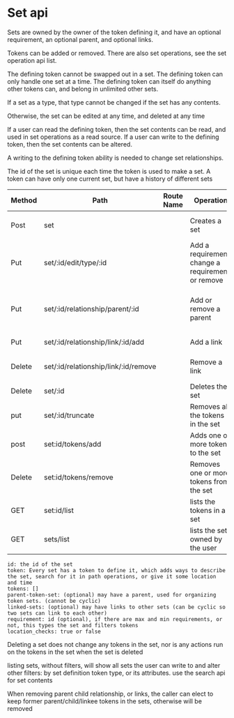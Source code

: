 # Set api


Sets are owned by the owner of the token defining it, and have an optional requirement,
an optional parent, and optional links. 

Tokens can be added or removed. There are also set operations, see the set operation api list.

The defining token cannot be swapped out in a set. The defining token can only handle one set at a time. The defining token can itself do anything other tokens can, 
and belong in unlimited other sets.

If a set as a type, that type cannot be changed if the set has any contents.

Otherwise, the set can be edited at any time, and deleted at any time

If a user can read the defining token, then the set contents can be read, and used in set operations as a read source.
If a user can write to the defining token, then the set contents can be altered.

A writing to the defining token ability is needed to change set relationships.

The id of the set is unique each time the token is used to make a set. A token can have only one current set, but have a history of different sets


| Method | Path                                 | Route Name | Operation                                          | Args                                                  |
|--------|--------------------------------------|------------|----------------------------------------------------|-------------------------------------------------------|
| Post   | set                                  |            | Creates a set                                      | Token, and optional type, parent, links               |
| Put    | set/:id/edit/type/:id                |            | Add a requirement, change a requirement, or remove | the requirement id, or null (to remove)               |
| Put    | set/:id/relationship/parent/:id      |            | Add or remove a parent                             | Change the parent by giving id, or remove any by null |
| Put    | set/:id/relationship/link/:id/add    |            | Add a link                                         | the set to link to                                    |
| Delete | set/:id/relationship/link/:id/remove |            | Remove a link                                      | the set that is already linked to                     |
| Delete | set/:id                              |            | Deletes the set                                    | the set id to delete                                  |
| put    | set/:id/truncate                     |            | Removes all the tokens in the set                  |                                                       |
| post   | set:id/tokens/add                    |            | Adds one or more tokens to the set                 | ids of tokens                                         |
| Delete | set:id/tokens/remove                 |            | Removes one or more tokens from the set            | ids of tokens                                         |
| GET    | set:id/list                          |            | lists the tokens in a set                          | iterator,optional requirements filter                 |
| GET    | sets/list                            |            | lists the sets owned by the user                   | iterator,optional filters                             |


    id: the id of the set
    token: Every set has a token to define it, which adds ways to describe the set, search for it in path operations, or give it some location and time
    tokens: []
    parent-token-set: (optional) may have a parent, used for organizing token sets. (cannot be cyclic)
    linked-sets: (optional) may have links to other sets (can be cyclic so two sets can link to each other)
    requirement: id (optional), if there are max and min requirements, or not, this types the set and filters tokens
    location_checks: true or false


Deleting a set does not change any tokens in the set, nor is any actions run on the tokens in the set when the set is deleted

listing sets, without filters, will show all sets the user can write to and alter 
other filters: by set definition token type, or its attributes. use the search api for set contents

When removing parent child relationship, or links, the caller can elect to keep former parent/child/linkee tokens in the sets, otherwise will be removed